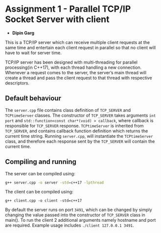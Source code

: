 # Assignment 1 -  Parallel TCP/IP Socket Server with client
- **Dipin Garg**

This is a TCP/IP server which can receive multiple client requests at the same time and entertain each client request in parallel so that no client will have to wait for server time. 

TCP/IP server has been designed with multi-threading for parallel processing(in C++17), with each thread handling a new connection. Whenever a request comes to the server, the server’s main thread will create a thread and pass the client request to that thread with respective descriptors.

## Default behaviour
The `server.cpp` file contains class definition of `TCP_SERVER` and `TCPtimeServer` classes. The constructor of `TCP_SERVER` takes arguments `int port` and `std::function<const char*(void) > callback`, where callback is responsible for `TCP_SERVER` response. `TCPtimeServer` is inherited from `TCP_SERVER`, and contains callback function definition which returns the current time string. Running `server.cpp`, will instantiate the `TCPtimeServer` class, and therefore each response sent by the `TCP_SERVER` will contain the current time.


## Compiling and running
The server can be compiled using: 
```bash
g++ server.cpp -o server -std=c++17 -lpthread
```
The client can be compiled using:
```
g++ client.cpp -o client -std=c++17                                                                         
```

By default the server runs on port `3491`, which can be changed by simply changing the value passed into the constructor of `TCP_SERVER` class in main().
To run the client 2 additional arguments namely hostname and port are required. Example usage includes `./client 127.0.0.1 3491`.





